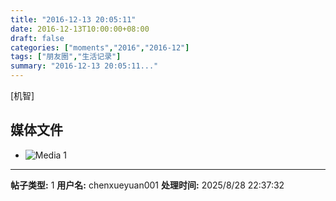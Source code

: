 ```yaml
---
title: "2016-12-13 20:05:11"
date: 2016-12-13T10:00:00+08:00
draft: false
categories: ["moments","2016","2016-12"]
tags: ["朋友圈","生活记录"]
summary: "2016-12-13 20:05:11..."
---
```


[机智]

## 媒体文件

- ![Media 1](/Moments/photos/2016-12-13/201612132005110.jpg)

---

**帖子类型:** 1
**用户名:** chenxueyuan001
**处理时间:** 2025/8/28 22:37:32